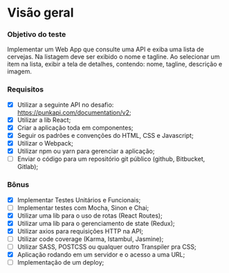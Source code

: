 # Visão geral

### Objetivo do teste

Implementar um Web App que consulte uma API e exiba uma lista de cervejas. Na listagem deve ser exibido o nome e tagline. Ao selecionar um item na lista, exibir a tela de detalhes, contendo: nome, tagline, descrição e imagem.


### Requisitos

- [x] Utilizar a seguinte API no desafio: https://punkapi.com/documentation/v2;
- [x] Utilizar a lib React;
- [x] Criar a aplicação toda em componentes;
- [x] Seguir os padrões e convenções do HTML, CSS e Javascript;
- [x] Utilizar o Webpack;
- [x] Utilizar npm ou yarn para gerenciar a aplicação;
- [ ] Enviar o código para um repositório git público (github, Bitbucket, Gitlab);

### Bônus

- [x] Implementar Testes Unitários e Funcionais;
- [ ] Implementar testes com Mocha, Sinon e Chai;
- [x] Utilizar uma lib para o uso de rotas (React Routes);
- [x] Utilizar uma lib para o gerenciamento de state (Redux);
- [x] Utilizar axios para requisições HTTP na API;
- [ ] Utilizar code coverage (Karma, Istambul, Jasmine);
- [ ] Utilizar SASS, POSTCSS ou qualquer outro Transpiler pra CSS;
- [x] Aplicação rodando em um servidor e o acesso a uma URL;
- [ ] Implementação de um deploy;

